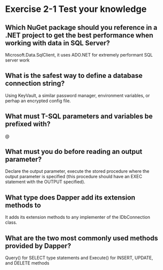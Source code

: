 # Exercise 2-1 Test your knowledge

## Which NuGet package should you reference in a .NET project to get the best performance when working with data in SQL Server? 
Microsoft.Data.SqlClient, it uses ADO.NET for extremely performant SQL server work

## What is the safest way to define a database connection string?
Using KeyVault, a similar password manager, environment variables, or perhap an encrypted config file.

## What must T-SQL parameters and variables be prefixed with?
@

## What must you do before reading an output parameter?
Declare the output parameter, execute the stored procedure where the output parameter is specified (this procedure should have an EXEC statement with the OUTPUT specified).

## What type does Dapper add its extension methods to
It adds its extension methods to any implementer of the IDbConnection class.

## What are the two most commonly used methods provided by Dapper?
Query<T>() for SELECT type statements and Execute() for INSERT, UPDATE, and DELETE methods